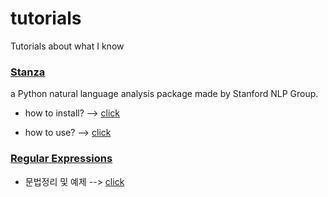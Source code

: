 # tutorials
Tutorials about what I know

### [Stanza]
[Stanza]: https://github.com/kim-ji-youn/tutorials/blob/main/stanza

a Python natural language analysis package made by Stanford NLP Group.

* how to install? --> [click](https://github.com/kim-ji-youn/tutorials/blob/main/stanza/Stanza.pdf)

*  how to use? --> [click](https://github.com/kim-ji-youn/tutorials/blob/main/stanza/stanza_tutorial.ipynb)

### [Regular Expressions]
[Regular Expressions]: https://ko.wikipedia.org/wiki/%EC%A0%95%EA%B7%9C_%ED%91%9C%ED%98%84%EC%8B%9D


* 문법정리 및 예제 --> [click](https://github.com/kim-ji-youn/tutorials/tree/main/RegularExpression)
